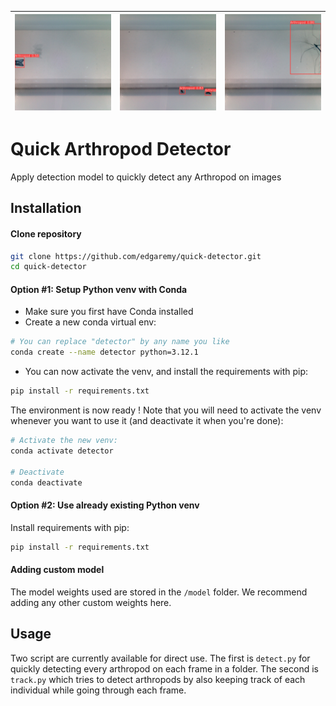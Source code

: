 

![](resources/image21.jpg)            |  ![](resources/image10.jpg) | ![](resources/image12.jpg)
:-------------------------:|:-------------------------:|:-------------------------:

# Quick Arthropod Detector
Apply detection model to quickly detect any Arthropod on images

## Installation

#### Clone repository

```bash
git clone https://github.com/edgaremy/quick-detector.git
cd quick-detector
```

#### Option #1: Setup Python venv with Conda

- Make sure you first have Conda installed
- Create a new conda virtual env:
```bash
# You can replace "detector" by any name you like
conda create --name detector python=3.12.1
```
- You can now activate the venv, and install the requirements with pip:
```bash
pip install -r requirements.txt
```

The environment is now ready ! Note that you will need to activate the venv whenever you want to use it (and deactivate it when you're done):
```bash
# Activate the new venv:
conda activate detector

# Deactivate
conda deactivate
```

#### Option #2: Use already existing Python venv

Install requirements with pip:
```bash
pip install -r requirements.txt
```
#### Adding custom model

The model weights used are stored in the `/model` folder. We recommend adding any other custom weights here.

## Usage

Two script are currently available for direct use. The first is `detect.py` for quickly detecting every arthropod on each frame in a folder. The second is `track.py` which tries to detect arthropods by also keeping track of each individual while going through each frame.
